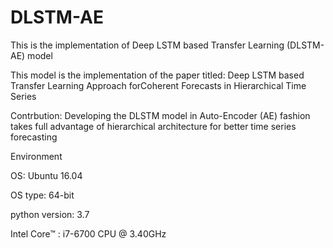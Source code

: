 # DLSTM-AE


This is the implementation of Deep LSTM based Transfer Learning (DLSTM-AE) model

This model is the implementation of the  paper titled:
Deep LSTM based Transfer Learning Approach forCoherent Forecasts in Hierarchical Time Series

Contrbution: 
Developing the DLSTM model in Auto-Encoder (AE) fashion takes full advantage of hierarchical architecture for better time series forecasting


Environment

OS: Ubuntu 16.04

OS type: 64-bit

python version: 3.7

Intel Core™ : i7-6700 CPU @ 3.40GHz

